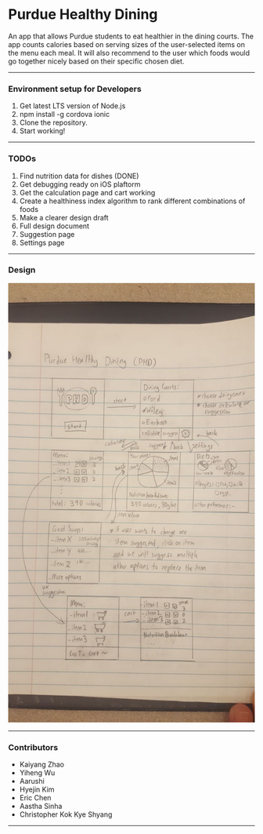 # Purdue Healthy Dining

An app that allows Purdue students to eat healthier in the dining courts. The app counts calories based on serving sizes of the user-selected items on the menu each meal. It will also recommend to the user which foods would go together nicely based on their specific chosen diet.

---

### Environment setup for Developers
1. Get latest LTS version of Node.js
2. npm install -g cordova ionic
3. Clone the repository.
4. Start working!

---

### TODOs
1. Find nutrition data for dishes (DONE)
2. Get debugging ready on iOS plaftorm
3. Get the calculation page and cart working
4. Create a healthiness index algorithm to rank different combinations of foods
5. Make a clearer design draft
6. Full design document
7. Suggestion page
8. Settings page

---

### Design

<img src="https://github.com/magickaiyang/purdue-healthy-dining/blob/master/information/DesignFlowDraft.jpeg">

---

### Contributors

- Kaiyang Zhao 
- Yiheng Wu
- Aarushi
- Hyejin Kim 
- Eric Chen 
- Aastha Sinha
- Christopher Kok Kye Shyang 

---
